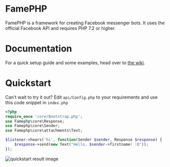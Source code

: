 # FamePHP
FamePHP is a framework for creating Facebook messenger bots. It uses the official Facebook API and requires PHP 7.2 or higher.

# Documentation
For a quick setup guide and some examples, head over to <a href="https://github.com/sleeyax/FamePHP/wiki">the wiki</a>.

# Quickstart
Can't wait to try it out? Edit `api/Config.php` to your requirements and use this code snippet in `index.php`
```php
<?php
require_once 'core/Bootstrap.php';
use Famephp\core\Response;
use Famephp\core\Sender;
use Famephp\core\attachments\Text;

$listener->hears('hi', function(Sender $sender, Response $response) {
    $response->send(new Text("Hello, $sender->firstname! :D"));
});
```
![quickstart result image](https://i.imgur.com/F8eKY3J.png)
